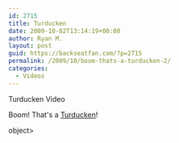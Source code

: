 ```yaml
---
id: 2715
title: Turducken
date: 2009-10-02T13:14:19+00:00
author: Ryan M.
layout: post
guid: https://backseatfan.com/?p=2715
permalink: /2009/10/boom-thats-a-turducken-2/
categories:
  - Videos
---
```


<div class="entry">
  <p>
    Turducken Video
  </p>

  <p>
    Boom! That's a <a href="http://en.wikipedia.org/wiki/Turducken">Turducken</a>!
  </p>

  <p>
    object>
  </p>
</div>
